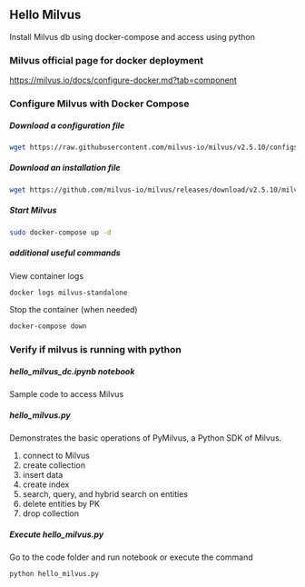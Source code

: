 ## Hello Milvus
Install Milvus db using docker-compose and access using python

### Milvus official page for docker deployment 
https://milvus.io/docs/configure-docker.md?tab=component


### Configure Milvus with Docker Compose

##### Download a configuration file
```bash 
wget https://raw.githubusercontent.com/milvus-io/milvus/v2.5.10/configs/milvus.yaml
```

##### Download an installation file
```bash 
wget https://github.com/milvus-io/milvus/releases/download/v2.5.10/milvus-standalone-docker-compose.yml -O docker-compose.yml
```

##### Start Milvus
```bash 
sudo docker-compose up -d
```

##### additional useful commands
View container logs
```bash 
docker logs milvus-standalone
```

Stop the container (when needed)
```bash 
docker-compose down
```

### Verify if milvus is running with python 

##### hello_milvus_dc.ipynb notebook
Sample code to access Milvus

##### hello_milvus.py 
Demonstrates the basic operations of PyMilvus, a Python SDK of Milvus.
1. connect to Milvus
2. create collection
3. insert data
4. create index
5. search, query, and hybrid search on entities
6. delete entities by PK
7. drop collection

##### Execute hello_milvus.py
Go to the code folder and run notebook or execute the command
```bash 
python hello_milvus.py
```

